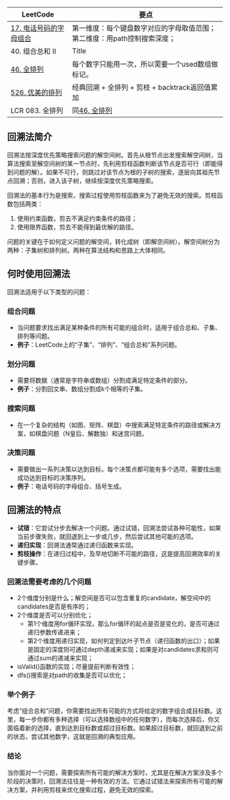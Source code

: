 | LeetCode | 要点 |
| ----------- | ----------- |
| [17. 电话号码的字母组合][github-leetcode-0017] |第一维度：每个键盘数字对应的字母取值范围；第二维度：用path控制搜索深度；|
| 40. 组合总和 II | Title |
| [46. 全排列][github-leetcode-0046] | 每个数字只能用一次，所以需要一个used数组做标记。 |
|[526. 优美的排列][github-leetcode-0526]|经典回溯 + 全排列 + 剪枝 + backtrack返回值累加|
| LCR 083. 全排列 | 同[46. 全排列][github-leetcode-0046] |

## 回溯法简介
回溯法按深度优先策略搜索问题的解空间树。首先从根节点出发搜索解空间树，当算法搜索至解空间树的某一节点时，先利用剪枝函数判断该节点是否可行（即能得到问题的解）。如果不可行，则跳过对该节点为根的子树的搜索，逐层向其祖先节点回溯；否则，进入该子树，继续按深度优先策略搜索。


回溯法的基本行为是搜索，搜索过程使用剪枝函数来为了避免无效的搜索。剪枝函数包括两类：
1. 使用约束函数，剪去不满足约束条件的路径；
2. 使用限界函数，剪去不能得到最优解的路径。


问题的关键在于如何定义问题的解空间，转化成树（即解空间树）。解空间树分为两种：子集树和排列树。两种在算法结构和思路上大体相同。

## 何时使用回溯法

回溯法适用于以下类型的问题：

### 组合问题
- 当问题要求找出满足某种条件的所有可能的组合时，适用于组合总和、子集、排列等问题。
- **例子**：LeetCode上的“子集”、“排列”、“组合总和”系列问题。

### 划分问题
- 需要将数据（通常是字符串或数组）分割成满足特定条件的部分。
- **例子**：分割回文串、数组分割成k个相等的子集。

### 搜索问题
- 在一个复杂的结构（如图、矩阵、棋盘）中搜索满足特定条件的路径或解决方案，如棋盘问题（N皇后、解数独）和迷宫问题。

### 决策问题
- 需要做出一系列决策以达到目标，每个决策点都可能有多个选项，需要找出能成功达到目标的决策序列。
- **例子**：电话号码的字母组合、括号生成。

## 回溯法的特点
- **试错**：它尝试分步去解决一个问题。通过试错，回溯法尝试各种可能性，如果当前步骤失败，就回退到上一步或几步，然后尝试其他可能的选项。
- **递归实现**：回溯法通常通过递归函数来实现。
- **剪枝操作**：在递归过程中，及早地切断不可能的路径，这是提高回溯效率的关键步骤。

### 回溯法需要考虑的几个问题
- 2个维度分别是什么；解空间是否可以包含重复的candidate，解空间中的candidates是否是有序的；
- 2个维度是否可以分别优化；
  - 第1个维度用for循环实现，那么for循环的起点是否是变化的，是否可通过递归参数传递进来；
  - 第2个维度用递归实现，如何判定到达叶子节点（递归函数的出口）；如果是固定的深度则可通过depth递减来实现；如果是对candidates求和则可通过sum的递减来实现；
- isValid()函数的实现；尽量提前判断有效性；
- dfs()搜索是对path的收集是否可以优化；

### 举个例子
考虑“组合总和”问题，你需要找出所有可能的方式将给定的数字组合成目标数。这里，每一步你都有多种选择（可以选择数组中的任何数字），而每次选择后，你又面临着新的选择，直到达到目标数或超过目标数。如果超过目标数，就回退到之前的状态，尝试其他数字，这就是回溯的典型应用。

### 结论
当你面对一个问题，需要探索所有可能的解决方案时，尤其是在解决方案涉及多个阶段的决策时，回溯法往往是一种有效的方法。它通过试错法来探索所有可能的解决方案，并利用剪枝来优化搜索过程，避免无效的探索。


[github-leetcode-0017]: ../../0017.%20Letter%20Combinations%20of%20a%20Phone%20Number/0017_letterCombinations.h
[github-leetcode-0046]: ../../0046.%20Permutations/0046_permute.h
[github-leetcode-0526]: ../../0526.%20Beautiful%20Arrangement/0526_countArrangement.h
